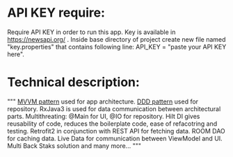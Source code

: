 # API KEY require:
Require API KEY in order to run this app. Key is available in https://newsapi.org/ . Inside base directory of project create new file named "key.properties" that contains following line: API_KEY = "paste your API KEY here".

# Technical description:
"""
[MVVM pattern](https://developer.android.com/jetpack/guide#overview) used for app architecture.
[DDD pattern](https://proandroiddev.com/the-real-repository-pattern-in-android-efba8662b754) used for repository.
RxJava3 is used for data communication between architectural parts.
Multithreating: @Main for UI, @IO for repository.
Hilt DI gives reusability of code, reduces the boilerplate code, ease of refacotring and testing.
Retrofit2 in conjunction with REST API for fetching data.
ROOM DAO for caching data.
Live Data for communication between ViewModel and UI.
Multi Back Staks solution
and many more...
"""
